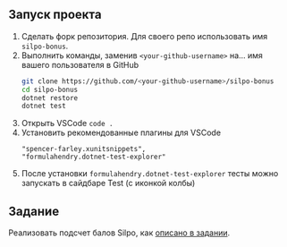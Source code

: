 ## Запуск проекта 
1. Сделать форк репозитория. Для своего репо использовать имя `silpo-bonus`. 
2. Выполнить команды, заменив `<your-github-username>` на… имя вашего пользователя в GitHub
   ```bash
   git clone https://github.com/<your-github-username>/silpo-bonus
   cd silpo-bonus
   dotnet restore
   dotnet test
   ```
3. Открыть VSCode `code .` 
4. Установить рекомендованные плагины для VSCode
   ```
   "spencer-farley.xunitsnippets",
   "formulahendry.dotnet-test-explorer"
   ```
5. После установки `formulahendry.dotnet-test-explorer` тесты можно запускать в сайдбаре  Test (c иконкой колбы)

## Задание
Реализовать подсчет балов Silpo, как [описано в задании](https://interlink-incamp.gitbook.io/s18/w1/oop/silpo-bonus).
